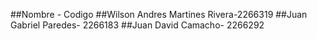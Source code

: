 ##Nombre - Codigo ##Wilson Andres Martines Rivera-2266319 ##Juan Gabriel Paredes- 2266183 ##Juan David Camacho- 2266292

